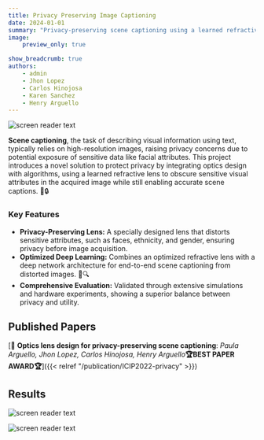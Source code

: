 ```yaml
---
title: Privacy Preserving Image Captioning
date: 2024-01-01
summary: "Privacy-preserving scene captioning using a learned refractive lens 📸🔒"
image: 
    preview_only: true

show_breadcrumb: true
authors:
    - admin
    - Jhon Lopez
    - Carlos Hinojosa
    - Karen Sanchez
    - Henry Arguello 
---
```

![screen reader text](/privacy/full_method.png "Proposed end-to-end model. The optical encoder incorporates a camera with a refractive lens, which is parametrized by a linear combination of Zernike polynomials. The decoder is formed by a convolutional feature extraction and an LSTM Network with attention, which produces a caption from the private image")

**Scene captioning**, the task of describing visual information using text, typically relies on high-resolution images, raising privacy concerns due to potential exposure of sensitive data like facial attributes. This project introduces a novel solution to protect privacy by integrating optics design with algorithms, using a learned refractive lens to obscure sensitive visual attributes in the acquired image while still enabling accurate scene captions. 📸🔒

### Key Features

- **Privacy-Preserving Lens:** A specially designed lens that distorts sensitive attributes, such as faces, ethnicity, and gender, ensuring privacy before image acquisition.
- **Optimized Deep Learning:** Combines an optimized refractive lens with a deep network architecture for end-to-end scene captioning from distorted images. 🤖🔍
- **Comprehensive Evaluation:** Validated through extensive simulations and hardware experiments, showing a superior balance between privacy and utility.
## Published Papers

[📌 **Optics lens design for privacy-preserving scene captioning**:  _Paula Arguello, Jhon Lopez, Carlos Hinojosa, Henry Arguello_**🏆BEST PAPER AWARD🏆**]({{< relref "/publication/ICIP2022-privacy" >}}) 



## Results
![screen reader text](/privacy/ablation.png "Qualitative results on two test set samples. Insets display the SSIM and Meteor between the distorted and original images")

![screen reader text](/privacy/attacks.png "Evaluation of the robustness of our lens-protected images against deconvolution attacks. Qualitative results show that the identities of individuals cannot be recovered after applying non-blind (Wiener) and blind (DeblurGANv2) deconvolution")
